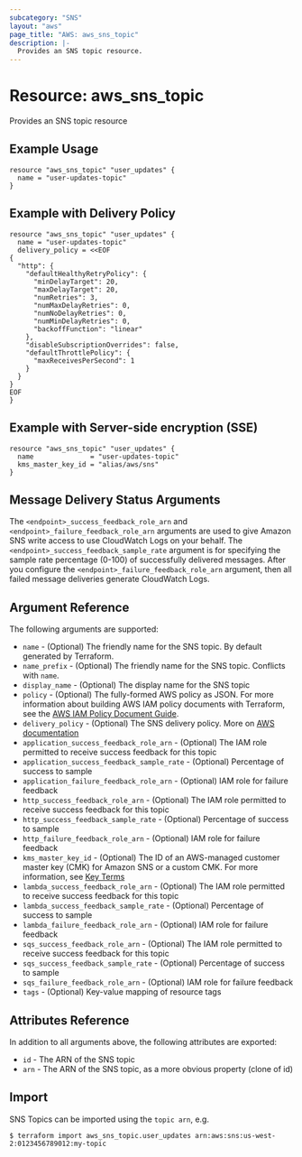 ```yaml
---
subcategory: "SNS"
layout: "aws"
page_title: "AWS: aws_sns_topic"
description: |-
  Provides an SNS topic resource.
---
```


# Resource: aws_sns_topic

Provides an SNS topic resource

## Example Usage

```hcl
resource "aws_sns_topic" "user_updates" {
  name = "user-updates-topic"
}
```

## Example with Delivery Policy

``` hcl
resource "aws_sns_topic" "user_updates" {
  name = "user-updates-topic"
  delivery_policy = <<EOF
{
  "http": {
    "defaultHealthyRetryPolicy": {
      "minDelayTarget": 20,
      "maxDelayTarget": 20,
      "numRetries": 3,
      "numMaxDelayRetries": 0,
      "numNoDelayRetries": 0,
      "numMinDelayRetries": 0,
      "backoffFunction": "linear"
    },
    "disableSubscriptionOverrides": false,
    "defaultThrottlePolicy": {
      "maxReceivesPerSecond": 1
    }
  }
}
EOF
}
```

##  Example with Server-side encryption (SSE)

```hcl
resource "aws_sns_topic" "user_updates" {
  name              = "user-updates-topic"
  kms_master_key_id = "alias/aws/sns"
}
```

## Message Delivery Status Arguments

The `<endpoint>_success_feedback_role_arn` and `<endpoint>_failure_feedback_role_arn` arguments are used to give Amazon SNS write access to use CloudWatch Logs on your behalf. The `<endpoint>_success_feedback_sample_rate` argument is for specifying the sample rate percentage (0-100) of successfully delivered messages. After you configure the  `<endpoint>_failure_feedback_role_arn` argument, then all failed message deliveries generate CloudWatch Logs.

## Argument Reference

The following arguments are supported:

* `name` - (Optional) The friendly name for the SNS topic. By default generated by Terraform.
* `name_prefix` - (Optional) The friendly name for the SNS topic. Conflicts with `name`.
* `display_name` - (Optional) The display name for the SNS topic
* `policy` - (Optional) The fully-formed AWS policy as JSON. For more information about building AWS IAM policy documents with Terraform, see the [AWS IAM Policy Document Guide](/docs/providers/aws/guides/iam-policy-documents.html).
* `delivery_policy` - (Optional) The SNS delivery policy. More on [AWS documentation](https://docs.aws.amazon.com/sns/latest/dg/DeliveryPolicies.html)
* `application_success_feedback_role_arn` - (Optional) The IAM role permitted to receive success feedback for this topic
* `application_success_feedback_sample_rate` - (Optional) Percentage of success to sample
* `application_failure_feedback_role_arn` - (Optional) IAM role for failure feedback
* `http_success_feedback_role_arn` - (Optional) The IAM role permitted to receive success feedback for this topic
* `http_success_feedback_sample_rate` - (Optional) Percentage of success to sample
* `http_failure_feedback_role_arn` - (Optional) IAM role for failure feedback
* `kms_master_key_id` - (Optional) The ID of an AWS-managed customer master key (CMK) for Amazon SNS or a custom CMK. For more information, see [Key Terms](https://docs.aws.amazon.com/sns/latest/dg/sns-server-side-encryption.html#sse-key-terms)
* `lambda_success_feedback_role_arn` - (Optional) The IAM role permitted to receive success feedback for this topic
* `lambda_success_feedback_sample_rate` - (Optional) Percentage of success to sample
* `lambda_failure_feedback_role_arn` - (Optional) IAM role for failure feedback
* `sqs_success_feedback_role_arn` - (Optional) The IAM role permitted to receive success feedback for this topic
* `sqs_success_feedback_sample_rate` - (Optional) Percentage of success to sample
* `sqs_failure_feedback_role_arn` - (Optional) IAM role for failure feedback
* `tags` - (Optional) Key-value mapping of resource tags

## Attributes Reference

In addition to all arguments above, the following attributes are exported:

* `id` - The ARN of the SNS topic
* `arn` - The ARN of the SNS topic, as a more obvious property (clone of id)

## Import

SNS Topics can be imported using the `topic arn`, e.g.

```
$ terraform import aws_sns_topic.user_updates arn:aws:sns:us-west-2:0123456789012:my-topic
```
